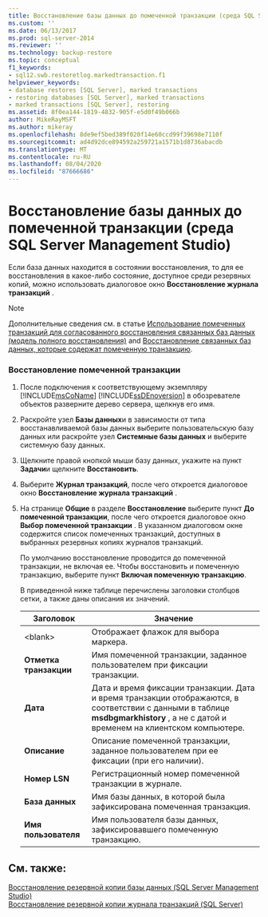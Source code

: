 ```yaml
---
title: Восстановление базы данных до помеченной транзакции (среда SQL Server Management Studio) | Документация Майкрософт
ms.custom: ''
ms.date: 06/13/2017
ms.prod: sql-server-2014
ms.reviewer: ''
ms.technology: backup-restore
ms.topic: conceptual
f1_keywords:
- sql12.swb.restoretlog.markedtransaction.f1
helpviewer_keywords:
- database restores [SQL Server], marked transactions
- restoring databases [SQL Server], marked transactions
- marked transactions [SQL Server], restoring
ms.assetid: 8f0ea144-1819-4832-905f-e5d0f49b066b
author: MikeRayMSFT
ms.author: mikeray
ms.openlocfilehash: 8de9ef5bed389f020f14e60ccd99f39698e7110f
ms.sourcegitcommit: ad4d92dce894592a259721a1571b1d8736abacdb
ms.translationtype: MT
ms.contentlocale: ru-RU
ms.lasthandoff: 08/04/2020
ms.locfileid: "87666686"
---
```

# <a name="restore-a-database-to-a-marked-transaction-sql-server-management-studio"></a>Восстановление базы данных до помеченной транзакции (среда SQL Server Management Studio)
  Если база данных находится в состоянии восстановления, то для ее восстановления в какое-либо состояние, доступное среди резервных копий, можно использовать диалоговое окно **Восстановление журнала транзакций** .  
  
> [!NOTE]  
>  Дополнительные сведения см. в статье [Использование помеченных транзакций для согласованного восстановления связанных баз данных (модель полного восстановления)](use-marked-transactions-to-recover-related-databases-consistently.md) and [Восстановление связанных баз данных, которые содержат помеченную транзакцию](recovery-of-related-databases-that-contain-marked-transaction.md).  
  
### <a name="to-restore-a-marked-transaction"></a>Восстановление помеченной транзакции  
  
1.  После подключения к соответствующему экземпляру [!INCLUDE[msCoName](../../includes/msconame-md.md)] [!INCLUDE[ssDEnoversion](../../includes/ssdenoversion-md.md)] в обозревателе объектов разверните дерево сервера, щелкнув его имя.  
  
2.  Раскройте узел **Базы данных**и в зависимости от типа восстанавливаемой базы данных выберите пользовательскую базу данных или раскройте узел **Системные базы данных** и выберите системную базу данных.  
  
3.  Щелкните правой кнопкой мыши базу данных, укажите на пункт **Задачи**и щелкните **Восстановить**.  
  
4.  Выберите **Журнал транзакций**, после чего откроется диалоговое окно **Восстановление журнала транзакций** .  
  
5.  На странице **Общие** в разделе **Восстановление** выберите пункт **До помеченной транзакции**, после чего откроется диалоговое окно **Выбор помеченной транзакции** . В указанном диалоговом окне содержится список помеченных транзакций, доступных в выбранных резервных копиях журналов транзакций.  
  
     По умолчанию восстановление проводится до помеченной транзакции, не включая ее. Чтобы восстановить и помеченную транзакцию, выберите пункт **Включая помеченную транзакцию**.  
  
     В приведенной ниже таблице перечислены заголовки столбцов сетки, а также даны описания их значений.  
  
    |Заголовок|Значение|  
    |------------|-----------|  
    |\<blank>|Отображает флажок для выбора маркера.|  
    |**Отметка транзакции**|Имя помеченной транзакции, заданное пользователем при фиксации транзакции.|  
    |**Дата**|Дата и время фиксации транзакции. Дата и время транзакции отображаются, в соответствии с данными в таблице **msdbgmarkhistory** , а не с датой и временем на клиентском компьютере.|  
    |**Описание**|Описание помеченной транзакции, заданное пользователем при ее фиксации (при его наличии).|  
    |**Номер LSN**|Регистрационный номер помеченной транзакции в журнале.|  
    |**База данных**|Имя базы данных, в которой была зафиксирована помеченная транзакция.|  
    |**Имя пользователя**|Имя пользователя базы данных, зафиксировавшего помеченную транзакцию.|  
  
## <a name="see-also"></a>См. также:  
 [Восстановление резервной копии базы данных &#40;SQL Server Management Studio&#41;](restore-a-database-backup-using-ssms.md)   
 [Восстановление резервной копии журнала транзакций (SQL Server)](restore-a-transaction-log-backup-sql-server.md)  
  
  
